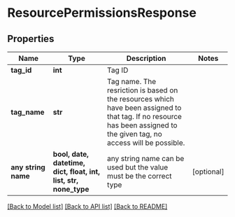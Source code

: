 # ResourcePermissionsResponse


## Properties
Name | Type | Description | Notes
------------ | ------------- | ------------- | -------------
**tag_id** | **int** | Tag ID | 
**tag_name** | **str** | Tag name. The resriction is based on the resources which have been assigned to that tag. If no resource has been assigned to the given tag, no access will be possible. | 
**any string name** | **bool, date, datetime, dict, float, int, list, str, none_type** | any string name can be used but the value must be the correct type | [optional]

[[Back to Model list]](../README.md#documentation-for-models) [[Back to API list]](../README.md#documentation-for-api-endpoints) [[Back to README]](../README.md)


